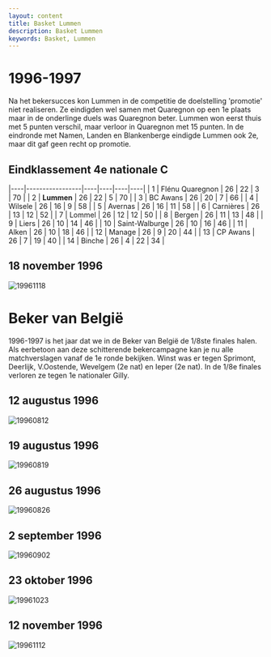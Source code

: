 ```yaml
---
layout: content
title: Basket Lummen
description: Basket Lummen
keywords: Basket, Lummen
---
```


# 1996-1997

Na het bekersucces kon Lummen in de competitie de doelstelling 'promotie' niet realiseren. Ze eindigden wel samen met Quaregnon op een 1e plaats maar in de onderlinge duels was Quaregnon beter. Lummen won eerst thuis met 5 punten verschil, maar verloor in Quaregnon met 15 punten.
In de eindronde met Namen, Landen en Blankenberge eindigde Lummen ook 2e, maar dit gaf geen recht op promotie.

## Eindklassement 4e nationale C

|----|-----------------|----|----|----|----|
| 1  | Flénu Quaregnon | 26 | 22 | 3  | 70 |
| 2  | **Lummen**      | 26 | 22 | 5  | 70 |
| 3  | BC Awans        | 26 | 20 | 7  | 66 |
| 4  | Wilsele         | 26 | 16 | 9  | 58 |
| 5  | Avernas         | 26 | 16 | 11 | 58 |
| 6  | Carnières       | 26 | 13 | 12 | 52 |
| 7  | Lommel          | 26 | 12 | 12 | 50 |
| 8  | Bergen          | 26 | 11 | 13 | 48 |
| 9  | Liers           | 26 | 10 | 14 | 46 |
| 10 | Saint-Walburge  | 26 | 10 | 16 | 46 |
| 11 | Alken           | 26 | 10 | 18 | 46 |
| 12 | Manage          | 26 | 9  | 20 | 44 |
| 13 | CP Awans        | 26 | 7  | 19 | 40 |
| 14 | Binche          | 26 | 4  | 22 | 34 |

## 18 november 1996

![19961118](/club/geschiedenis/1996-1997/19961118.gif)

# Beker van België

1996-1997 is het jaar dat we in de Beker van België de 1/8ste finales halen. Als eerbetoon aan deze schitterende bekercampagne kan je nu alle matchverslagen vanaf de 1e ronde bekijken. Winst was er tegen Sprimont, Deerlijk, V.Oostende, Wevelgem (2e nat) en Ieper (2e nat). In de 1/8e finales verloren ze tegen 1e nationaler Gilly.

## 12 augustus 1996

![19960812](/club/geschiedenis/1996-1997/19960812.gif)

## 19 augustus 1996

![19960819](/club/geschiedenis/1996-1997/19960819.gif)

## 26 augustus 1996

![19960826](/club/geschiedenis/1996-1997/19960826.gif)

## 2 september 1996

![19960902](/club/geschiedenis/1996-1997/19960902.gif)

## 23 oktober 1996

![19961023](/club/geschiedenis/1996-1997/19961023.gif)

## 12 november 1996

![19961112](/club/geschiedenis/1996-1997/19961112.gif)